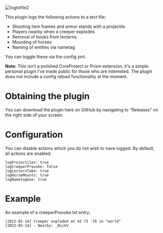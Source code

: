 ![logtofile2](https://user-images.githubusercontent.com/60233722/153992586-c9af19c5-1d09-4f21-8134-ff195b881fe8.png)

This plugin logs the following actions to a text file:

- Shooting item frames and armor stands with a projectile
- Players nearby when a creeper explodes
- Removal of books from lecterns
- Mounting of horses
- Naming of entities via nametag

You can toggle these via the config.yml.

**Note:** This isn't a polished CoreProtect or Prism extension, it's a simple personal plugin I've made public for those who are interested. The plugin does not include a config reload functionality at the moment.


# Obtaining the plugin

You can download the plugin here on GitHub by navigating to "Releases" on the right side of your screen.

# Configuration

You can disable actions which you do not wish to have logged. By default, all actions are enabled.

```
logProjectiles: true
logCreeperProvoke: false
logLecternTake: true
logHorseMounts: true
logNametagUse: true
```

# Example

An example of a creeperProvoke.txt entry:
```
[2022-02-14] Creeper exploded at 42 73 -78 in "world"
[2022-02-14] - Nearby: _NickV
```
